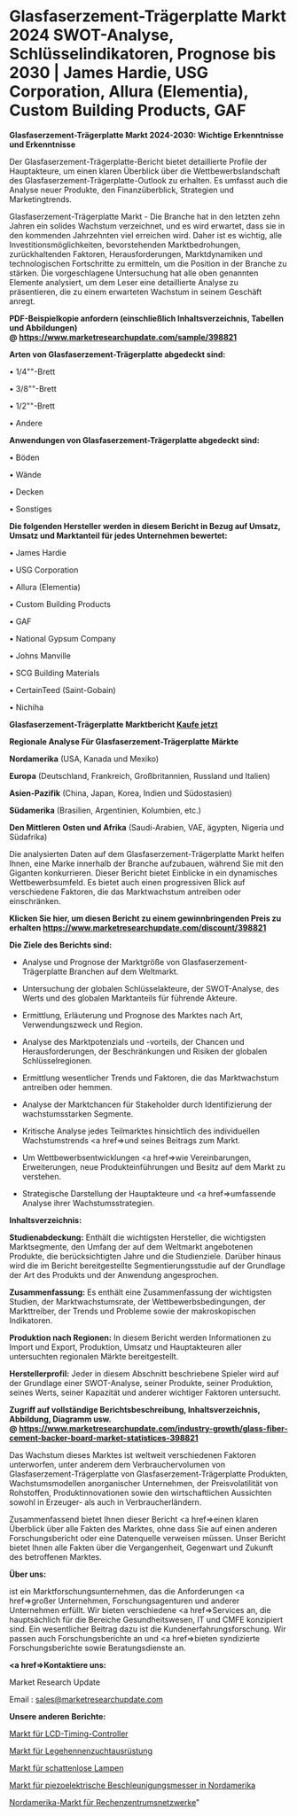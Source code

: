 # Glasfaserzement-Trägerplatte Markt 2024 SWOT-Analyse, Schlüsselindikatoren, Prognose bis 2030 | James Hardie, USG Corporation, Allura (Elementia), Custom Building Products, GAF

<strong>Glasfaserzement-Trägerplatte Markt 2024-2030: Wichtige Erkenntnisse und Erkenntnisse</strong>

Der Glasfaserzement-Trägerplatte-Bericht bietet detaillierte Profile der Hauptakteure, um einen klaren Überblick über die Wettbewerbslandschaft des Glasfaserzement-Trägerplatte-Outlook zu erhalten. Es umfasst auch die Analyse neuer Produkte, den Finanzüberblick, Strategien und Marketingtrends.

Glasfaserzement-Trägerplatte Markt - Die Branche hat in den letzten zehn Jahren ein solides Wachstum verzeichnet, und es wird erwartet, dass sie in den kommenden Jahrzehnten viel erreichen wird. Daher ist es wichtig, alle Investitionsmöglichkeiten, bevorstehenden Marktbedrohungen, zurückhaltenden Faktoren, Herausforderungen, Marktdynamiken und technologischen Fortschritte zu ermitteln, um die Position in der Branche zu stärken. Die vorgeschlagene Untersuchung hat alle oben genannten Elemente analysiert, um dem Leser eine detaillierte Analyse zu präsentieren, die zu einem erwarteten Wachstum in seinem Geschäft anregt.

<strong><b>PDF-Beispielkopie anfordern (einschließlich Inhaltsverzeichnis, Tabellen und Abbildungen) @ </b></strong><strong><a href=https://www.marketresearchupdate.com/sample/398821><strong>https://www.marketresearchupdate.com/sample/398821</u></a></strong></strong>

<strong>Arten von Glasfaserzement-Trägerplatte abgedeckt sind:</strong>

• 1/4""-Brett

• 3/8""-Brett

• 1/2""-Brett

• Andere

<strong>Anwendungen von Glasfaserzement-Trägerplatte abgedeckt sind:</strong>

• Böden

• Wände

• Decken

• Sonstiges

<strong>Die folgenden Hersteller werden in diesem Bericht in Bezug auf Umsatz, Umsatz und Marktanteil für jedes Unternehmen bewertet:</strong>

• James Hardie

• USG Corporation

• Allura (Elementia)

• Custom Building Products

• GAF

• National Gypsum Company

• Johns Manville

• SCG Building Materials

• CertainTeed (Saint-Gobain)

• Nichiha

<strong>Glasfaserzement-Trägerplatte Marktbericht <a href=https://www.marketresearchupdate.com/buynow/398821>Kaufe jetzt</a></strong>

<strong>Regionale Analyse Für Glasfaserzement-Trägerplatte Märkte</strong>

<strong>Nordamerika</strong> (USA, Kanada und Mexiko)

<strong>Europa</strong> (Deutschland, Frankreich, Großbritannien, Russland und Italien)

<strong>Asien-Pazifik</strong> (China, Japan, Korea, Indien und Südostasien)

<strong>Südamerika</strong> (Brasilien, Argentinien, Kolumbien, etc.)

<strong>Den Mittleren</strong> <strong>Osten und Afrika</strong> (Saudi-Arabien, VAE, ägypten, Nigeria und Südafrika)

Die analysierten Daten auf dem Glasfaserzement-Trägerplatte Markt helfen Ihnen, eine Marke innerhalb der Branche aufzubauen, während Sie mit den Giganten konkurrieren. Dieser Bericht bietet Einblicke in ein dynamisches Wettbewerbsumfeld. Es bietet auch einen progressiven Blick auf verschiedene Faktoren, die das Marktwachstum antreiben oder einschränken.

<strong>Klicken Sie hier, um diesen Bericht zu einem gewinnbringenden Preis zu erhalten
</strong><strong><a href=https://www.marketresearchupdate.com/discount/398821>https://www.marketresearchupdate.com/discount/398821</b></u></strong></a>

<strong>Die Ziele des Berichts sind:</strong>

- Analyse und Prognose der Marktgröße von Glasfaserzement-Trägerplatte Branchen auf dem Weltmarkt.

- Untersuchung der globalen Schlüsselakteure, der SWOT-Analyse, des Werts und des globalen Marktanteils für führende Akteure.

- Ermittlung, Erläuterung und Prognose des Marktes nach Art, Verwendungszweck und Region.

- Analyse des Marktpotenzials und -vorteils, der Chancen und Herausforderungen, der Beschränkungen und Risiken der globalen Schlüsselregionen.

- Ermittlung wesentlicher Trends und Faktoren, die das Marktwachstum antreiben oder hemmen.

- Analyse der Marktchancen für Stakeholder durch Identifizierung der wachstumsstarken Segmente.

- Kritische Analyse jedes Teilmarktes hinsichtlich des individuellen Wachstumstrends <a href=>und</a> seines Beitrags zum Markt.

- Um Wettbewerbsentwicklungen <a href=>wie</a> Vereinbarungen, Erweiterungen, neue Produkteinführungen und Besitz auf dem Markt zu verstehen.

- Strategische Darstellung der Hauptakteure und <a href=>umfas</a>sende Analyse ihrer Wachstumsstrategien.

<strong>Inhaltsverzeichnis:</strong>

<strong>Studienabdeckung:</strong> Enthält die wichtigsten Hersteller, die wichtigsten Marktsegmente, den Umfang der auf dem Weltmarkt angebotenen Produkte, die berücksichtigten Jahre und die Studienziele. Darüber hinaus wird die im Bericht bereitgestellte Segmentierungsstudie auf der Grundlage der Art des Produkts und der Anwendung angesprochen.

<strong>Zusammenfassung:</strong> Es enthält eine Zusammenfassung der wichtigsten Studien, der Marktwachstumsrate, der Wettbewerbsbedingungen, der Markttreiber, der Trends und Probleme sowie der makroskopischen Indikatoren.

<strong>Produktion nach Regionen:</strong> In diesem Bericht werden Informationen zu Import und Export, Produktion, Umsatz und Hauptakteuren aller untersuchten regionalen Märkte bereitgestellt.

<strong>Herstellerprofil:</strong> Jeder in diesem Abschnitt beschriebene Spieler wird auf der Grundlage einer SWOT-Analyse, seiner Produkte, seiner Produktion, seines Werts, seiner Kapazität und anderer wichtiger Faktoren untersucht.

<strong><b>Zugriff auf vollständige Berichtsbeschreibung, Inhaltsverzeichnis, Abbildung, Diagramm usw. @ </b></strong><strong><a href=https://www.marketresearchupdate.com/industry-growth/glass-fiber-cement-backer-board-market-statistices-398821>https://www.marketresearchupdate.com/industry-growth/glass-fiber-cement-backer-board-market-statistices-398821</a></strong>

Das Wachstum dieses Marktes ist weltweit verschiedenen Faktoren unterworfen, unter anderem dem Verbrauchervolumen von Glasfaserzement-Trägerplatte von Glasfaserzement-Trägerplatte Produkten, Wachstumsmodellen anorganischer Unternehmen, der Preisvolatilität von Rohstoffen, Produktinnovationen sowie den wirtschaftlichen Aussichten sowohl in Erzeuger- als auch in Verbraucherländern.

Zusammenfassend bietet Ihnen dieser Bericht <a href=>einen</a> klaren Überblick über alle Fakten des Marktes, ohne dass Sie auf einen anderen Forschungsbericht oder eine Datenquelle verweisen müssen. Unser Bericht bietet Ihnen alle Fakten über die Vergangenheit, Gegenwart und Zukunft des betroffenen Marktes.

<strong>Über uns:</strong>

 ist ein Marktforschungsunternehmen, das die Anforderungen <a href=>großer</a> Unternehmen, Forschungsagenturen und anderer Unternehmen erfüllt. Wir bieten verschiedene <a href=>Services</a> an, die hauptsächlich für die Bereiche Gesundheitswesen, IT und CMFE konzipiert sind. Ein wesentlicher Beitrag dazu ist die Kundenerfahrungsforschung. Wir passen auch Forschungsberichte an und <a href=>bieten</a> syndizierte Forschungsberichte sowie Beratungsdienste an.

<strong><a href=>Kontaktiere uns:</a></strong>

Market Research Update

Email : sales@marketresearchupdate.com

<strong>Unsere anderen Berichte:</strong>

<a href=https://www.linkedin.com/pulse/lcd-timing-controller-market-expected-witness>Markt für LCD-Timing-Controller</a>

<a href=https://www.linkedin.com/pulse/layer-breeding-equipment-market-top-leading-vendors>Markt für Legehennenzuchtausrüstung</a>

<a href=https://www.linkedin.com/pulse/shadowless-lamps-market-outlooks-2023-size-players>Markt für schattenlose Lampen</a>

<a href=https://www.linkedin.com/pulse/north-america-piezoelectric-accelerometers-market>Markt für piezoelektrische Beschleunigungsmesser in Nordamerika</a>

<a href=https://www.linkedin.com/pulse/north-america-data-center-network-market-size>Nordamerika-Markt für Rechenzentrumsnetzwerke</a>"
